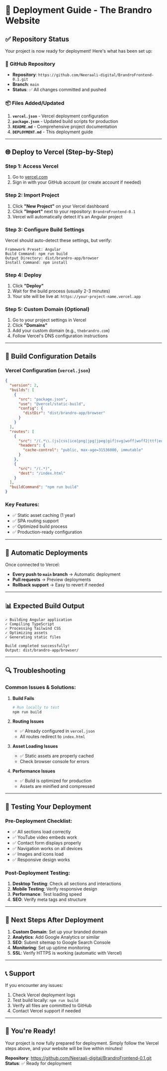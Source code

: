 # 🚀 Deployment Guide - The Brandro Website

## ✅ Repository Status
Your project is now ready for deployment! Here's what has been set up:

### 📁 **GitHub Repository**
- **Repository**: `https://github.com/Neeraali-digital/BrandroFrontend-0.1.git`
- **Branch**: `main`
- **Status**: ✅ All changes committed and pushed

### 📦 **Files Added/Updated**
1. **`vercel.json`** - Vercel deployment configuration
2. **`package.json`** - Updated build scripts for production
3. **`README.md`** - Comprehensive project documentation
4. **`DEPLOYMENT.md`** - This deployment guide

---

## 🌐 Deploy to Vercel (Step-by-Step)

### **Step 1: Access Vercel**
1. Go to [vercel.com](https://vercel.com)
2. Sign in with your GitHub account (or create account if needed)

### **Step 2: Import Project**
1. Click **"New Project"** on your Vercel dashboard
2. Click **"Import"** next to your repository: `BrandroFrontend-0.1`
3. Vercel will automatically detect it's an Angular project

### **Step 3: Configure Build Settings**
Vercel should auto-detect these settings, but verify:

```
Framework Preset: Angular
Build Command: npm run build
Output Directory: dist/brandro-app/browser
Install Command: npm install
```

### **Step 4: Deploy**
1. Click **"Deploy"**
2. Wait for the build process (usually 2-3 minutes)
3. Your site will be live at: `https://your-project-name.vercel.app`

### **Step 5: Custom Domain (Optional)**
1. Go to your project settings in Vercel
2. Click **"Domains"**
3. Add your custom domain (e.g., `thebrandro.com`)
4. Follow Vercel's DNS configuration instructions

---

## 🔧 Build Configuration Details

### **Vercel Configuration (`vercel.json`)**
```json
{
  "version": 2,
  "builds": [
    {
      "src": "package.json",
      "use": "@vercel/static-build",
      "config": {
        "distDir": "dist/brandro-app/browser"
      }
    }
  ],
  "routes": [
    {
      "src": "/(.*\\.(js|css|ico|png|jpg|jpeg|gif|svg|woff|woff2|ttf|eot))",
      "headers": {
        "cache-control": "public, max-age=31536000, immutable"
      }
    },
    {
      "src": "/(.*)",
      "dest": "/index.html"
    }
  ],
  "buildCommand": "npm run build"
}
```

### **Key Features:**
- ✅ Static asset caching (1 year)
- ✅ SPA routing support
- ✅ Optimized build process
- ✅ Production-ready configuration

---

## 🚀 Automatic Deployments

Once connected to Vercel:
- **Every push to `main` branch** → Automatic deployment
- **Pull requests** → Preview deployments
- **Rollback support** → Easy to revert if needed

---

## 📊 Expected Build Output

```
✓ Building Angular application
✓ Compiling TypeScript
✓ Processing Tailwind CSS
✓ Optimizing assets
✓ Generating static files

Build completed successfully!
Output: dist/brandro-app/browser/
```

---

## 🔍 Troubleshooting

### **Common Issues & Solutions:**

1. **Build Fails**
   ```bash
   # Run locally to test
   npm run build
   ```

2. **Routing Issues**
   - ✅ Already configured in `vercel.json`
   - All routes redirect to `index.html`

3. **Asset Loading Issues**
   - ✅ Static assets are properly cached
   - Check browser console for errors

4. **Performance Issues**
   - ✅ Build is optimized for production
   - Assets are minified and compressed

---

## 📱 Testing Your Deployment

### **Pre-Deployment Checklist:**
- ✅ All sections load correctly
- ✅ YouTube video embeds work
- ✅ Contact form displays properly
- ✅ Navigation works on all devices
- ✅ Images and icons load
- ✅ Responsive design works

### **Post-Deployment Testing:**
1. **Desktop Testing**: Check all sections and interactions
2. **Mobile Testing**: Verify responsive design
3. **Performance**: Test loading speed
4. **SEO**: Verify meta tags and structure

---

## 🎯 Next Steps After Deployment

1. **Custom Domain**: Set up your branded domain
2. **Analytics**: Add Google Analytics or similar
3. **SEO**: Submit sitemap to Google Search Console
4. **Monitoring**: Set up uptime monitoring
5. **SSL**: Verify HTTPS is working (automatic with Vercel)

---

## 📞 Support

If you encounter any issues:
1. Check Vercel deployment logs
2. Test build locally: `npm run build`
3. Verify all files are committed to GitHub
4. Contact Vercel support if needed

---

## 🎉 You're Ready!

Your project is now fully prepared for deployment. Simply follow the Vercel steps above, and your website will be live within minutes!

**Repository**: https://github.com/Neeraali-digital/BrandroFrontend-0.1.git
**Status**: ✅ Ready for deployment